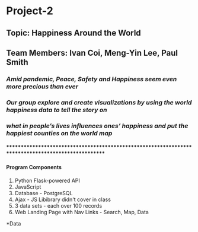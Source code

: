 # Project-2
## Topic: Happiness Around the World
## Team Members: Ivan Coi, Meng-Yin Lee, Paul Smith
### *Amid pandemic, Peace, Safety and Happiness seem even more precious than ever*
### *Our group explore and create visualizations by using the world happiness data to tell the story on*
### *what in people’s lives influences ones’ happiness and put the happiest counties on the world map*
#### **************************************************************************************************
#### Program Components
1. Python Flask-powered API
2. JavaScript
3. Database - PostgreSQL
4. Ajax - JS Libibrary didn't cover in class
5. 3 data sets - each over 100 records
6. Web Landing Page with Nav Links - Search, Map, Data

*Data

